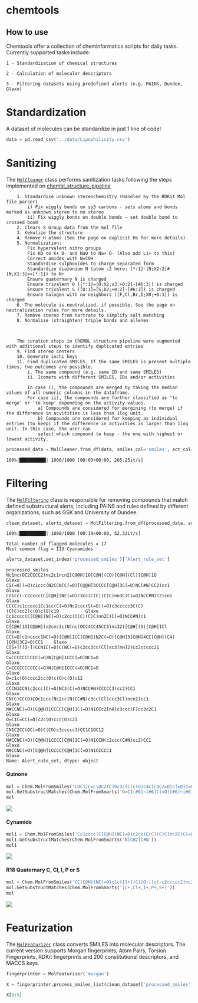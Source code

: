 chemtools
================

<!-- WARNING: THIS FILE WAS AUTOGENERATED! DO NOT EDIT! -->

## How to use

Chemtools offer a collection of cheminformatics scripts for daily tasks.
Currently supported tasks include:

    1 - Standardization of chemical structures

    2 - Calculation of molecular descriptors

    3 - Filtering datasets using predefined alerts (e.g. PAINS, Dundee, Glaxo)

# Standardization

A dataset of molecules can be standardize in just 1 line of code!

``` python
data = pd.read_csv('../data/Lipophilicity.csv')
```

# Sanitizing

The
[`MolCleaner`](https://marcossantanaioc.github.io/chemtools/sanitizer.html#molcleaner)
class performs sanitization tasks following the steps implemented on
[chembl_structure_pipeline](https://github.com/chembl/ChEMBL_Structure_Pipeline)

        1. Standardize unknown stereochemistry (Handled by the RDKit Mol file parser)
            i) Fix wiggly bonds on sp3 carbons - sets atoms and bonds marked as unknown stereo to no stereo
            ii) Fix wiggly bonds on double bonds – set double bond to crossed bond
        2. Clears S Group data from the mol file
        3. Kekulize the structure
        4. Remove H atoms (See the page on explicit Hs for more details)
        5. Normalization:
            Fix hypervalent nitro groups
            Fix KO to K+ O- and NaO to Na+ O- (Also add Li+ to this)
            Correct amides with N=COH
            Standardise sulphoxides to charge separated form
            Standardize diazonium N (atom :2 here: [*:1]-[N;X2:2]#[N;X1:3]>>[*:1]) to N+
            Ensure quaternary N is charged
            Ensure trivalent O ([*:1]=[O;X2;v3;+0:2]-[#6:3]) is charged
            Ensure trivalent S ([O:1]=[S;D2;+0:2]-[#6:3]) is charged
            Ensure halogen with no neighbors ([F,Cl,Br,I;X0;+0:1]) is charged
        6. The molecule is neutralized, if possible. See the page on neutralization rules for more details.
        7. Remove stereo from tartrate to simplify salt matching
        8. Normalise (straighten) triple bonds and allenes
        
        
        
        The curation steps in ChEMBL structure pipeline were augmented with additional steps to identify duplicated entries
        9. Find stereo centers
        10. Generate inchi keys
        11. Find duplicated SMILES. If the same SMILES is present multiple times, two outcomes are possible.
            i. The same compound (e.g. same ID and same SMILES)
            ii. Isomers with different SMILES, IDs and/or activities
            
            In case i), the compounds are merged by taking the median values of all numeric columns in the dataframe. 
            For case ii), the compounds are further classified as 'to merge' or 'to keep' depending on the activity values.
                a) Compounds are considered for mergining (to merge) if the difference in acvitities is less than 1log unit.
                b) Compounds are considered for keeping as individual entries (to keep) if the difference in activities is larger than 1log unit. In this case, the user can
                select which compound to keep - the one with highest or lowest activity.

``` python
processed_data = MolCleaner.from_df(data, smiles_col='smiles', act_col='exp', id_col='CMPD_CHEMBLID')
```

    100%|██████████| 1000/1000 [00:03<00:00, 265.25it/s]

# Filtering

The
[`MolFiltering`](https://marcossantanaioc.github.io/chemtools/filtering.html#molfiltering)
class is responsible for removing compounds that match defined
substructural alerts, including PAINS and rules defined by different
organizations, such as GSK and University of Dundee.

``` python
clean_dataset, alerts_dataset = MolFiltering.from_df(processed_data, smiles_col='processed_smiles')
```

    100%|██████████| 1000/1000 [00:19<00:00, 52.32it/s]

    Total number of flagged molecules = 17
    Most common flag = I13 Cyanamides

``` python
alerts_dataset.set_index('processed_smiles')['Alert_rule_set']
```

    processed_smiles
    Nc1nc(OC2CCCC2)nc2c1ncn2[C@@H]1O[C@H](CO)[C@H](Cl)[C@H]1O                         Glaxo
    CS(=O)(=O)c1ccc(N2CCN(C(=O)[C@@H]3CCCC[C@H]3C(=O)NCC#N)CC2)cc1                    Glaxo
    Cn1cc(-c2cccc(C[C@H](NC(=O)c3cc(C(C)(C)C)nn3C)C(=O)NCC#N)c2)cn1                   Glaxo
    CC(C)c1ccccc1Cc1cc(C(=O)Nc2ccc(S(=O)(=O)c3ccccc3C(C)(C)C)cc2)c(O)c(O)c1O          Glaxo
    Cc1cccc(C[C@H](NC(=O)c2cc(C(C)(C)C)nn2C)C(=O)NCC#N)c1                             Glaxo
    C[C@H]1O[C@@H](n2cnc3c(N)nc(OCC4CC45CC5)nc32)[C@H](O)[C@H]1Cl                     Glaxo
    CC(=O)c1ncccc1NC(=O)[C@H]1CC[C@H](N2C(=O)[C@H]3[C@H]4CC[C@H](C4)[C@H]3C2=O)CC1    Glaxo
    C[S+]([O-])CCN1C(=O)C(NC(=O)c2cc3cc(Cl)sc3[nH]2)Cc2ccccc21                        Glaxo
    C=CCCCCCCCCC(=O)N[C@H]1CCC(=O)NC1=O                                               Glaxo
    C=CCCCCCCCCC(=O)N[C@H]1CCC(=O)NC1=O                                               Glaxo
    O=c1c(O)cccc2cc(O)c(O)c(O)c12                                                     Glaxo
    CCCN1CCN(c2ccc(C(=O)NC3(C(=O)NCC#N)CCCCC3)cc2)CC1                                 Glaxo
    CN(C)CC(O)COc1ccc(Nc2cc(N(CC#N)c3cc(Cl)ccc3Cl)ncn2)cc1                            Glaxo
    N#CCNC(=O)[C@@H]1CCCC[C@H]1C(=O)N1CCc2[nH]c3ccc(F)cc3c2C1                         Glaxo
    O=C1C=CC(=O)c2c(O)ccc(O)c21                                                       Glaxo
    CN1C2CC(OC(=O)C(CO)c3ccccc3)CC1C1OC12                                             Glaxo
    N#CCNC(=O)[C@@H]1CCCC[C@H]1C(=O)N1CCN(c2ccc(C#N)cc2)CC1                           Glaxo
    N#CCNC(=O)[C@@H]1CCCC[C@H]1C(=O)N1CCCCC1                                          Glaxo
    Name: Alert_rule_set, dtype: object

#### Quinone

``` python
mol = Chem.MolFromSmiles('COC1/C=C\OC2(C)Oc3c(C)c(O)c4c(c3C2=O)C(=O)C=C(NC(=O)/C(C)=C\C=C/C(C)C(O)C(C)C(O)C(C)C(OC(C)=O)C1C)C4=O')
mol.GetSubstructMatches(Chem.MolFromSmarts('O=C1[#6]~[#6]C(=O)[#6]~[#6]1'))
mol
```

![](index_files/figure-gfm/cell-6-output-1.png)

#### Cynamide

``` python
mol1 = Chem.MolFromSmiles('Cc1cccc(C[C@H](NC(=O)c2cc(C(C)(C)C)nn2C)C(=O)NCC#N)c1')
mol1.GetSubstructMatches(Chem.MolFromSmarts('N[CH2]C#N'))
mol1
```

![](index_files/figure-gfm/cell-7-output-1.png)

#### R18 Quaternary C, Cl, I, P or S

``` python
mol = Chem.MolFromSmiles('CC[C@H](NC(=O)c1c([S+](C)[O-])c(-c2ccccc2)nc2ccccc12)c1ccccc1')
mol.GetSubstructMatches(Chem.MolFromSmarts('[C+,Cl+,I+,P+,S+]'))
mol
```

![](index_files/figure-gfm/cell-8-output-1.png)

# Featurization

The
[`MolFeaturizer`](https://marcossantanaioc.github.io/chemtools/featurizer.html#molfeaturizer)
class converts SMILES into molecular descriptors. The current version
supports Morgan fingerprints, Atom Pairs, Torsion Fingerprints, RDKit
fingerprints and 200 constitutional descriptors, and MACCS keys.

``` python
fingerprinter = MolFeaturizer('morgan')
```

``` python
X = fingerprinter.process_smiles_list(clean_dataset['processed_smiles'].values)
```

``` python
X[0:5]
```
